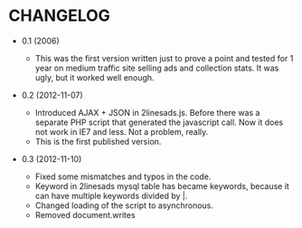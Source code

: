 CHANGELOG
=========

* 0.1 (2006)

	* This was the first version written just to prove a point and tested for 1 year on medium traffic site selling ads and collection stats. It was ugly, but it worked well enough.

* 0.2 (2012-11-07)

	* Introduced AJAX + JSON in 2linesads.js. Before there was a separate PHP script that generated the javascript call. Now it does not work in IE7 and less. Not a problem, really.
	* This is the first published version.

* 0.3 (2012-11-10)

	* Fixed some mismatches and typos in the code. 
	* Keyword in 2linesads mysql table has became keywords, because it can have multiple keywords divided by |.
	* Changed loading of the script to asynchronous.
	* Removed document.writes
	
	